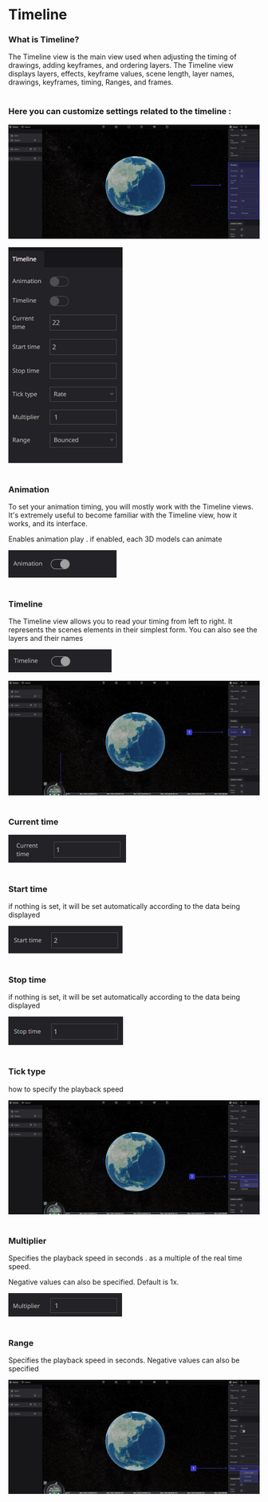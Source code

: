 # Timeline

### What is Timeline?

The Timeline view is the main view used when adjusting the timing of drawings, adding keyframes, and ordering layers. The Timeline view displays layers, effects,  keyframe values, scene length, layer names, drawings, keyframes, timing, Ranges, and frames.
<br>
<br>

### Here you can customize settings related to the timeline :

![er 1.png](Timeline%208af92ac99b0f40f1b2ab5aa928bd9c24/er_1.png)

![dfgdf.png](Timeline%208af92ac99b0f40f1b2ab5aa928bd9c24/dfgdf.png)
<br>
<br>

### Animation

To set your animation timing, you will mostly work with the Timeline  views. It's extremely useful to become familiar with the Timeline view, how it works, and its interface.

Enables animation play . if enabled, each 3D models can animate

![sdf.png](Timeline%208af92ac99b0f40f1b2ab5aa928bd9c24/sdf.png)
<br>
<br>

### Timeline

The Timeline view allows you to read your timing from left to right. It represents the scenes elements in their simplest form. You can also see the layers and their names

![sd.png](Timeline%208af92ac99b0f40f1b2ab5aa928bd9c24/sd.png)

![88 1.png](Timeline%208af92ac99b0f40f1b2ab5aa928bd9c24/88_1.png)
<br>
<br>

### Current time

![edt.png](Timeline%208af92ac99b0f40f1b2ab5aa928bd9c24/edt.png)
<br>
<br>

### Start time

if nothing is set, it will be set automatically according to the data being displayed 

![sdfsd.png](Timeline%208af92ac99b0f40f1b2ab5aa928bd9c24/sdfsd.png)
<br>
<br>

### Stop time

if nothing is set, it will be set automatically according to the data being displayed

![wefwe.png](Timeline%208af92ac99b0f40f1b2ab5aa928bd9c24/wefwe.png)
<br>
<br>

### Tick type

how to specify the playback speed

![684 2.png](Timeline%208af92ac99b0f40f1b2ab5aa928bd9c24/684_2.png)
<br>
<br>

### Multiplier

Specifies the playback speed in seconds . as a multiple of the real time speed.

Negative values can also be specified. Default is 1x.

![964.png](Timeline%208af92ac99b0f40f1b2ab5aa928bd9c24/964.png)
<br>
<br>

### Range

Specifies the playback speed in seconds. Negative values can also be specified

![df 1.png](Timeline%208af92ac99b0f40f1b2ab5aa928bd9c24/df_1.png)
